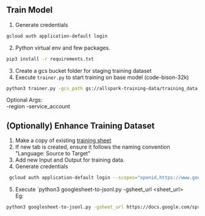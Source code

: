 ## Train Model
1. Generate credentials
 ```sh
 gcloud auth application-default login
 ```
2. Python virtual env and few packages.
```sh
pip3 install -r requirements.txt
```
3. Create a gcs bucket folder for staging training dataset
4. Execute `trainer.py` to start training on base model (code-bison-32k)
```sh
python3 trainer.py -gcs_path gs://allspark-training-data/training_data -project_id pso-db-migrations
```
Optional Args:  
-region <gcp region>
-service_account <Service Account ID with permissions of Storage Admin and Vertex AI User>

## (Optionally) Enhance Training Dataset
1. Make a copy of existing [training sheet](https://docs.google.com/spreadsheets/d/1UocNd4Xe28NzaEUdCsoNvPo56eKUxaBCogYF9Yml9iA/edit)
2. If new tab is created, ensure it follows the naming convention "Language: Source to Target"
3. Add new Input and Output for training data.
4. Generate credentials
```sh
 gcloud auth application-default login --scopes="openid,https://www.googleapis.com/auth/cloud-platform,https://www.googleapis.com/auth/spreadsheets"
 ```
5. Execute `python3 googlesheet-to-jsonl.py -gsheet_url <sheet_url>   
Eg:
```sh
python3 googlesheet-to-jsonl.py -gsheet_url https://docs.google.com/spreadsheets/d/1UocNd4Xe28NzaEUdCsoNvPo56eKUxaBCogYF9Yml9iA/edit
```




